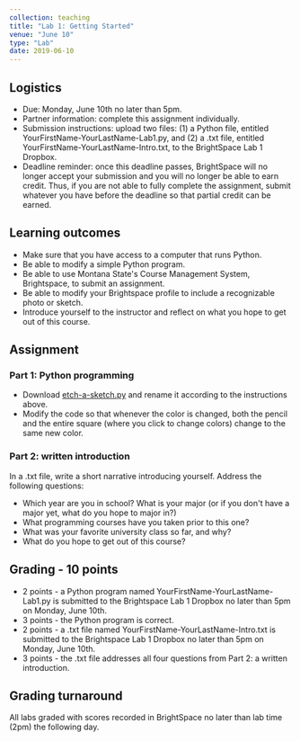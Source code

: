 ```yaml
---
collection: teaching
title: "Lab 1: Getting Started"
venue: "June 10"
type: "Lab"
date: 2019-06-10
---
```


## Logistics
* Due: Monday, June 10th no later than 5pm.
* Partner information: complete this assignment individually.
* Submission instructions: upload two files: (1) a Python file,
entitled YourFirstName-YourLastName-Lab1.py, and (2) a .txt file, entitled
YourFirstName-YourLastName-Intro.txt,
to the BrightSpace Lab 1 Dropbox.
* Deadline reminder: once this deadline passes, BrightSpace will no longer accept your
submission and you will no longer be able to earn credit. Thus, if you are not able to fully
complete the assignment, submit whatever you have before the deadline so that partial credit can be earned.

## Learning outcomes
* Make sure that you have access to a computer that runs Python.
* Be able to modify a simple Python program.
* Be able to use Montana State's Course Management System, Brightspace, to submit an assignment.
* Be able to modify your Brightspace profile to include a recognizable photo or sketch.
* Introduce yourself to the instructor and reflect on what you hope to get out of this
course.

## Assignment
### Part 1: Python programming
* Download [etch-a-sketch.py](https://lgw2.github.io/teaching/csci127-summer-2019/labs/etch-a-sketch.py)
and rename it according to the instructions above.
* Modify the code so that whenever the color is changed, both the pencil and the
entire square (where you click to change colors) change to the same new color.

### Part 2: written introduction
In a .txt file, write a short narrative introducing yourself. Address the following
questions:
* Which year are you in school? What is your major (or if you don't have a major
yet, what do you hope to major in?)
* What programming courses have you taken prior to this one?
* What was your favorite university class so far, and why?
* What do you hope to get out of this course?

## Grading - 10 points
* 2 points - a Python program named YourFirstName-YourLastName-Lab1.py is submitted to the
Brightspace Lab 1 Dropbox no later than 5pm on Monday, June 10th.
* 3 points - the Python program is correct.
* 2 points - a .txt file named YourFirstName-YourLastName-Intro.txt is submitted to the
Brightspace Lab 1 Dropbox no later than 5pm on Monday, June 10th.
* 3 points - the .txt file addresses all four questions from Part 2: a written introduction.

## Grading turnaround
All labs graded with scores recorded in BrightSpace no later than lab time (2pm) the following day.

